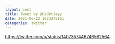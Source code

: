 ```yaml
--- 
layout: post 
title: Tweet by @CadetJayy 
date: 2021-06-22 1624375161 
categories: twitter 
--- 
```

https://twitter.com/o/status/1407357446746562564